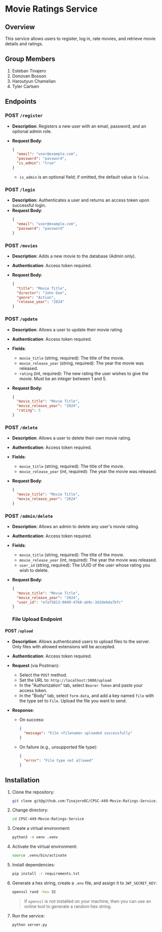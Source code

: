 # Movie Ratings Service

## Overview

This service allows users to register, log in, rate movies, and retrieve movie details and ratings.

## Group Members

1. Esteban Tinajero
2. Donovan Bosson
3. Haroutyun Chamelian
4. Tyler Carlsen

## Endpoints

### POST `/register`

- **Description**: Registers a new user with an email, password, and an optional admin role.
- **Request Body**:

  ```json
  {
    "email": "user@example.com",
    "password": "password",
    "is_admin": "true"
  }
  ```

  - `is_admin` is an optional field; if omitted, the default value is `false`.

### POST `/login`

- **Description**: Authenticates a user and returns an access token upon successful login.
- **Request Body**:
  ```json
  {
    "email": "user@example.com",
    "password": "password"
  }
  ```

### POST `/movies`

- **Description**: Adds a new movie to the database (Admin only).
- **Authentication**: Access token required.
- **Request Body**:

  ```json
  {
    "title": "Movie Title",
    "director": "John Doe",
    "genre": "Action",
    "release_year": "2024"
  }
  ```
  
### POST `/update`




  



- **Description**: Allows a user to update their movie rating.
- **Authentication**: Access token required.
- **Fields**:
  - `movie_title` (string, required): The title of the movie.
  - `movie_release_year` (string, required): The year the movie was released.
  - `rating` (int, required): The new rating the user wishes to give the movie. Must be an integer between 1 and 5.
- **Request Body**:

  ```json
  {
    "movie_title": "Movie Title",
    "movie_release_year": "2024",
    "rating": 5
  }
  ```
  
### POST `/delete`

- **Description**: Allows a user to delete their own movie rating.
- **Authentication**: Access token required.
- **Fields**:
  - `movie_title` (string, required): The title of the movie.
  - `movie_release_year` (int, required): The year the movie was released.
- **Request Body**:

  ```json
  {
    "movie_title": "Movie Title",
    "movie_release_year": "2024"
  }
  ```
  
### POST `/admin/delete`

- **Description**: Allows an admin to delete any user's movie rating.
- **Authentication**: Access token required.
- **Fields**:
  - `movie_title` (string, required): The title of the movie.
  - `movie_release_year` (int, required): The year the movie was released.
  - `user_id` (string, required): The UUID of the user whose rating you wish to delete.

- **Request Body**:

  ```json
  {
    "movie_title": "Movie Title",
    "movie_release_year": "2024",
    "user_id": "e7af5813-0849-4768-ab9c-3d2de6da7bfc"
  }
  ```


  ### File Upload Endpoint

#### POST `/upload`

- **Description**: Allows authenticated users to upload files to the server. Only files with allowed extensions will be accepted.

- **Authentication**: Access token required.

- **Request** (via Postman):
  
  - Select the `POST` method.
  - Set the URL to: `http://localhost:5000/upload`
  - In the "Authorization" tab, select `Bearer Token` and paste your access token.
  - In the "Body" tab, select `form-data`, and add a key named `file` with the type set to `File`. Upload the file you want to send.

- **Response**:
  - On success:
    ```json
    {
      "message": "File <filename> uploaded successfully"
    }
    ```
  - On failure (e.g., unsupported file type):
    ```json
    {
      "error": "File type not allowed"
    }
    ```
    
## Installation

1. Clone the repository:

   ```bash
   git clone git@github.com:TinajeroOC/CPSC-449-Movie-Ratings-Service.git
   ```

2. Change directory:

   ```bash
   cd CPSC-449-Movie-Ratings-Service
   ```

3. Create a virtual environment:

   ```bash
   python3 -m venv .venv
   ```

4. Activate the virtual environment:

   ```bash
   source .venv/bin/activate
   ```

5. Install dependencies:

   ```bash
   pip install -r requirements.txt
   ```

6. Generate a hex string, create a `.env` file, and assign it to `JWT_SECRET_KEY`:

   ```bash
   openssl rand -hex 32
   ```

   > If `openssl` is not installed on your machine, then you can use an online tool to generate a random hex string.

7. Run the service:
   ```bash
   python server.py
   ```
